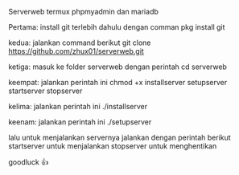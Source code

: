 Serverweb termux phpmyadmin dan mariadb

Pertama:
install git terlebih dahulu dengan comman 
pkg install git

kedua: 
jalankan command berikut
git clone https://github.com/zhux01/serverweb.git

ketiga:
masuk ke folder serverweb dengan perintah 
cd serverweb

keempat:
jalankan perintah ini
chmod +x installserver setupserver startserver stopserver

kelima: 
jalankan perintah ini
./installserver

keenam: 
jalankan perintah ini
./setupserver

lalu untuk menjalankan servernya jalankan dengan perintah berikut
startserver untuk menjalankan
stopserver untuk menghentikan

goodluck 👍
